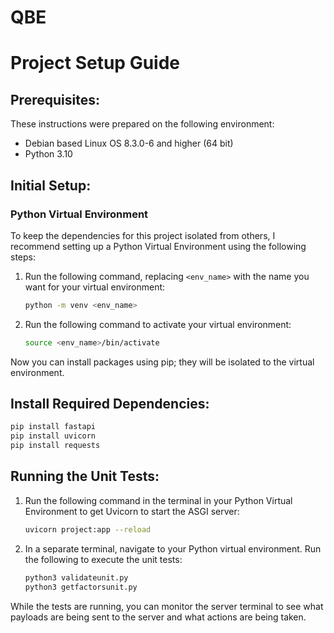 # QBE

# Project Setup Guide

## Prerequisites:

These instructions were prepared on the following environment:
- Debian based Linux OS 8.3.0-6 and higher (64 bit)
- Python 3.10

## Initial Setup:

### Python Virtual Environment

To keep the dependencies for this project isolated from others, I recommend setting up a Python Virtual Environment using the following steps:

1. Run the following command, replacing `<env_name>` with the name you want for your virtual environment:
   ```bash
   python -m venv <env_name>
   ```
2. Run the following command to activate your virtual environment:
   ```bash
   source <env_name>/bin/activate
   ```

Now you can install packages using pip; they will be isolated to the virtual environment.

## Install Required Dependencies:

```bash
pip install fastapi
pip install uvicorn
pip install requests
```

## Running the Unit Tests:

1. Run the following command in the terminal in your Python Virtual Environment to get Uvicorn to start the ASGI server:
   ```bash
   uvicorn project:app --reload
   ```

2. In a separate terminal, navigate to your Python virtual environment. Run the following to execute the unit tests:
   ```bash
   python3 validateunit.py
   python3 getfactorsunit.py
   ```

While the tests are running, you can monitor the server terminal to see what payloads are being sent to the server and what actions are being taken.
```
